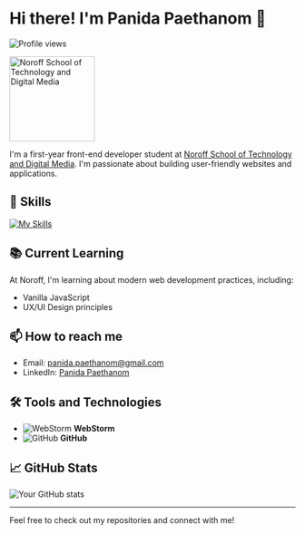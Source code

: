 # Hi there! I'm Panida Paethanom 👋
![Profile views](https://komarev.com/ghpvc/?username=Panida287&style=flat-square)


<picture>
  <source media="(prefers-color-scheme: dark)" srcset="https://xcruiter.no/wp-content/uploads/2023/12/noroff-logo-xcruiter.png">
  <source media="(prefers-color-scheme: light)" srcset="https://static.noroff.no/cms/noroff/noroff-logo.png">
  <img alt="Noroff School of Technology and Digital Media" src="https://static.noroff.no/cms/noroff/noroff-logo.png" width="150" height="auto">
</picture>

I'm a first-year front-end developer student at [Noroff School of Technology and Digital Media](https://www.noroff.no). I'm passionate about building user-friendly websites and applications.

## 🚀 Skills

[![My Skills](https://skillicons.dev/icons?i=html,css,javascript,figma)](https://skillicons.dev)


## 📚 Current Learning

At Noroff, I'm learning about modern web development practices, including:

- Vanilla JavaScript
- UX/UI Design principles

## 📫 How to reach me

- Email: [panida.paethanom@gmail.com](mailto:panida.paethanom@gmail.com)
- LinkedIn: [Panida Paethanom](https://www.linkedin.com/in/panida-paethanom-8a6317239/)


## 🛠️ Tools and Technologies

- ![WebStorm](https://img.shields.io/badge/WebStorm-000000?style=flat-square&logo=WebStorm&logoColor=white) **WebStorm**
- ![GitHub](https://img.shields.io/badge/GitHub-181717?style=flat-square&logo=github&logoColor=white) **GitHub**

## 📈 GitHub Stats

![Your GitHub stats](https://github-readme-stats.vercel.app/api?username=Panida287&show_icons=true&theme=radical)

---

Feel free to check out my repositories and connect with me!

